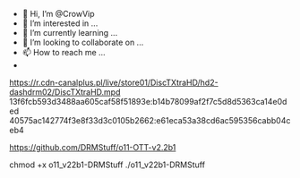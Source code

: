 - 👋 Hi, I’m @CrowVip
- 👀 I’m interested in ...
- 🌱 I’m currently learning ...
- 💞️ I’m looking to collaborate on ...
- 📫 How to reach me ...
- 
https://r.cdn-canalplus.pl/live/store01/DiscTXtraHD/hd2-dashdrm02/DiscTXtraHD.mpd
13f6fcb593d3488aa605caf58f51893e:b14b78099af2f7c5d8d5363ca14e0ded
40575ac142774f3e8f33d3c0105b2662:e61eca53a38cd6ac595356cabb04ceb4

https://github.com/DRMStuff/o11-OTT-v2.2b1

chmod +x o11_v22b1-DRMStuff
./o11_v22b1-DRMStuff


<!---
CrowVip/CrowVip is a ✨ special ✨ repository because its `README.md` (this file) appears on your GitHub profile.
You can click the Preview link to take a look at your changes.
--->
